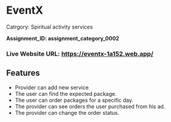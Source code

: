 
# EventX
Catrgory: Spiritual activity services

**Assignment_ID: assignment_category_0002**



### Live Website URL: https://eventx-1a152.web.app/

## Features

* Provider can add new service
* The user can find the expected package.
* The user can order packages for a specific day.
* The provider can see orders the user purchased from his ad.
* The provider can change the order status.
